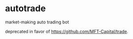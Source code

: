 # autotrade

market-making auto trading bot

deprecated in favor of https://github.com/MFT-Capital/trade.
